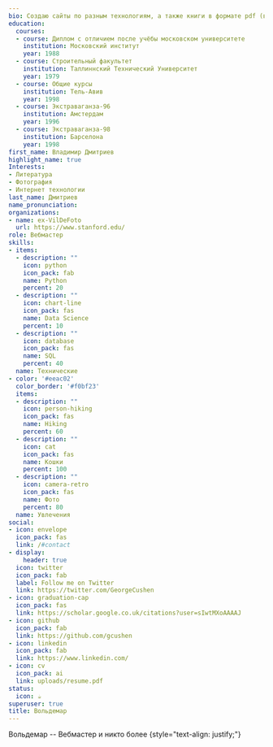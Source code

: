```yaml
---
bio: Создаю сайты по разным технологиям, а также книги в формате pdf (в том числе и на кириллице!)
education:
  courses:
  - course: Диплом с отличием после учёбы московском университете
    institution: Московский институт
    year: 1988
  - course: Строительный факультет
    institution: Таллиннский Технический Университет
    year: 1979
  - course: Общие курсы
    institution: Тель-Авив
    year: 1998
  - course: Экстраваганза-96
    institution: Амстердам
    year: 1996
  - course: Экстраваганза-98
    institution: Барселона
    year: 1998
first_name: Владимир Дмитриев
highlight_name: true
Interests:
- Литература
- Фотография
- Интернет технологии
last_name: Дмитриев
name_pronunciation: 
organizations:
- name: ex-VilDeFoto
  url: https://www.stanford.edu/
role: Вебмастер
skills:
- items:
  - description: ""
    icon: python
    icon_pack: fab
    name: Python
    percent: 20
  - description: ""
    icon: chart-line
    icon_pack: fas
    name: Data Science
    percent: 10
  - description: ""
    icon: database
    icon_pack: fas
    name: SQL
    percent: 40
  name: Технические
- color: '#eeac02'
  color_border: '#f0bf23'
  items:
  - description: ""
    icon: person-hiking
    icon_pack: fas
    name: Hiking
    percent: 60
  - description: ""
    icon: cat
    icon_pack: fas
    name: Кошки
    percent: 100
  - description: ""
    icon: camera-retro
    icon_pack: fas
    name: Фото
    percent: 80
  name: Увлечения
social:
- icon: envelope
  icon_pack: fas
  link: /#contact
- display:
    header: true
  icon: twitter
  icon_pack: fab
  label: Follow me on Twitter
  link: https://twitter.com/GeorgeCushen
- icon: graduation-cap
  icon_pack: fas
  link: https://scholar.google.co.uk/citations?user=sIwtMXoAAAAJ
- icon: github
  icon_pack: fab
  link: https://github.com/gcushen
- icon: linkedin
  icon_pack: fab
  link: https://www.linkedin.com/
- icon: cv
  icon_pack: ai
  link: uploads/resume.pdf
status:
  icon: ☕️
superuser: true
title: Вольдемар
---
```


Вольдемар -- Вебмастер и никто более
{style="text-align: justify;"}
